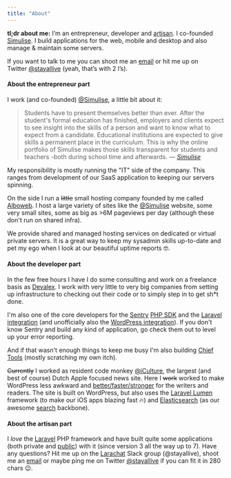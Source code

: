 ```yaml
---
title: "About"
---
```


**tl;dr about me:** I’m an entrepreneur, developer and [artisan](http://laravel.com). I co-founded [Simulise](https://www.simulise.com/en). I build applications for the web, mobile and desktop and also manage & maintain some servers.

If you want to talk to me you can shoot me an [email](mailto:alex@bouma.dev) or hit me up on Twitter [@stayallive](https://twitter.com/stayallive "Twitter - Stayallive") (yeah, that’s with 2 l’s).

#### About the entrepreneur part

I work (and co-founded) [@Simulise](https://www.simulise.com/en "Simulise"), a little bit about it:

> Students have to present themselves better than ever. After the student's formal education has finished, employers and clients expect to see insight into the skills of a person and want to know what to expect from a candidate. Educational institutions are expected to give skills a permanent place in the curriculum. This is why the online portfolio of Simulise makes those skills transparent for students and teachers -both during school time and afterwards. *— [Simulise](https://www.simulise.com/en)*

My responsibility is mostly running the "IT" side of the company. This ranges from development of our SaaS application to keeping our servers spinning.

On the side I run a ~~little~~ small hosting company founded by me called [Alboweb](https://www.alboweb.nl). I host a large variety of sites like the [@Simulise](https://www.simulise.com/en "Simulise") website, some very small sites, some as big as >6M pageviews per day (although these don't run on shared infra).
 
We provide shared and managed hosting services on dedicated or virtual private servers. It is a great way to keep my sysadmin skills up-to-date and pet my ego when I look at our beautiful uptime reports 🤓.

#### About the developer part

In the few free hours I have I do some consulting and work on a freelance basis as [Devalex](https://devalex.nl/). I work with very little to very big companies from setting up infrastructure to checking out their code or to simply step in to get sh*t done.

I'm also one of the core developers for the [Sentry](https://sentry.io) [PHP SDK](https://github.com/getsentry/sentry-php) and the [Laravel integration](https://github.com/getsentry/sentry-php) (and unofficially also the [WordPress integration](https://github.com/stayallive/wp-sentry)). If you don't know Sentry and build any kind of application, go check them out to level up your error reporting.

And if that wasn't enough things to keep me busy I'm also building [Chief Tools](https://chief.app/) (mostly scratching my own itch).

~~<del datetime="2016-01-26T18:30:00+00:00">Currently</del>~~ I worked as resident code monkey [@iCulture](http://iculture.nl), the largest (and best of course) Dutch Apple focused news site. Here I ~~work~~ worked to make WordPress less awkward and [better/faster/stronger](https://www.youtube.com/watch?v=gAjR4_CbPpQ) for the writers and readers. The site is built on WordPress, but also uses the [Laravel Lumen](http://lumen.laravel.com) framework (to make our iOS apps blazing fast 🔥) and [Elasticsearch](https://www.elastic.co/) (as our awesome [search](http://www.iculture.nl/?s=nieuwe%20zoekfunctie) backbone).

#### About the artisan part

I _love_ the [Laravel](http://laravel.com) PHP framework and have built quite some applications (both private and [public](https://alex.bouma.dev/tag/projects/)) with it (since version 3 all the way up to 7). Have any questions? Hit me up on the [Larachat](https://larachat.co/) Slack group (@stayallive), shoot me an [email](mailto:alex+laravel@bouma.dev) or maybe ping me on Twitter [@stayallive](https://twitter.com/stayallive "Twitter - Stayallive") if you can fit it in 280 chars 😉.

